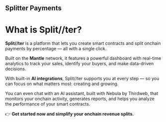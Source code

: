 ## Splitter Payments

# What is Split//ter?

**Split//ter** is a platform that lets you create smart contracts and split onchain payments by percentage — all with a single click.

Built on the **Mantle** network, it features a powerful dashboard with real-time analytics to track your sales, identify your buyers, and make data-driven decisions.

With built-in **AI integrations**, Split//ter supports you at every step — so you can focus on what matters most: creating and growing.

You can even chat with an AI assistant, built with Nebula by Thirdweb, that monitors your onchain activity, generates reports, and helps you analyze the performance of your smart contracts.

👉 **Get started now and simplify your onchain revenue splits.**
